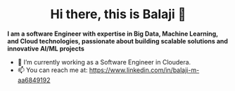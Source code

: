  <h1 align = "center">
  Hi there, this is Balaji 👋 
</h1>

<b> I am a software Engineer with expertise in Big Data, Machine Learning, and Cloud technologies, passionate about building scalable solutions and innovative AI/ML projects </b>



- 🔭 I’m currently working as a Software Engineer in Cloudera. 
- 📫 You can reach me at: https://www.linkedin.com/in/balaji-m-aa6849192 


